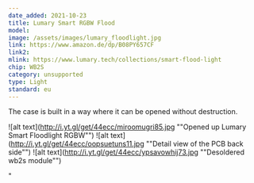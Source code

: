 ```yaml
---
date_added: 2021-10-23
title: Lumary Smart RGBW Flood 
model: 
image: /assets/images/lumary_floodlight.jpg
link: https://www.amazon.de/dp/B08PY657CF
link2: 
mlink: https://www.lumary.tech/collections/smart-flood-light
chip: WB2S
category: unsupported
type: Light
standard: eu
---
```


The case is built in a way where it can be opened without destruction.

![alt text](http://i.yt.gl/get/44ecc/miroomugri85.jpg ""Opened up Lumary Smart Floodlight RGBW"")
![alt text](http://i.yt.gl/get/44ecc/oopsuetuns11.jpg ""Detail view of the PCB back side"")
![alt text](http://i.yt.gl/get/44ecc/ypsavowhij73.jpg ""Desoldered wb2s module"")

"
